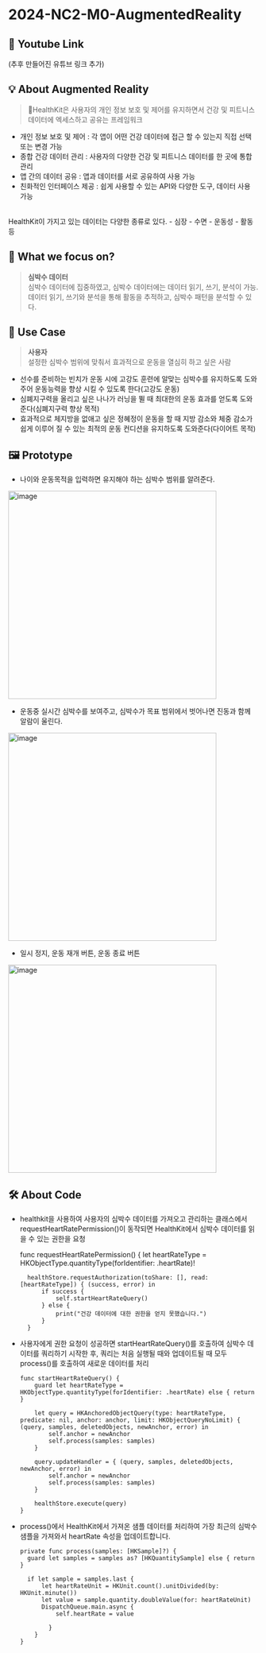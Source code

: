 # 2024-NC2-M0-AugmentedReality
## 🎥 Youtube Link
(추후 만들어진 유튜브 링크 추가)

## 💡 About Augmented Reality
> 💪HealthKit은 사용자의 개인 정보 보호 및 제어를 유지하면서 건강 및 피트니스 데이터에 엑세스하고 공유는 프레임워크
- 개인 정보 보호 및 제어 : 각 앱이 어떤 건강 데이터에 접근 할 수 있는지 직접 선택 또는 변경 가능
- 종합 건강 데이터 관리 : 사용자의 다양한 건강 및 피트니스 데이터를 한 곳에 통합관리
- 앱 간의 데이터 공유 : 앱과 데이터를 서로 공유하여 사용 가능
- 친화적인 인터페이스 제공 : 쉽게 사용할 수 있는 API와 다양한 도구, 데이터 사용 가능

<br/>
HealthKit이 가지고 있는 데이터는 다양한 종류로 있다.
- 심장
- 수면
- 운동성
- 활동 등

## 🎯 What we focus on?
> **심박수 데이터** <br/> 심박수 데이터에 집중하였고, 심박수 데이터에는 데이터 읽기, 쓰기, 분석이 가능. <br/>데이터 읽기, 쓰기와 분석을 통해 활동을 추적하고, 심박수 패턴을 분석할 수 있다.

## 💼 Use Case
> **사용자** <br/> 설정한 심박수 범위에 맞춰서 효과적으로 운동을 열심히 하고 싶은 사람
- 선수를 준비하는 빈치가 운동 시에 고강도 훈련에 알맞는 심박수를 유지하도록 도와주어 운동능력을 향상 시킬 수 있도록 한다(고강도 운동)
- 심폐지구력을 올리고 싶은 나나가 러닝을 뛸 때 최대한의 운동 효과를 얻도록 도와준다(심폐지구력 향상 목적)
- 효과적으로 체지방을 없애고 싶은 정혜정이 운동을 할 때 지방 감소와 체중 감소가 쉽게 이루어 질 수 있는 최적의 운동 컨디션을 유지하도록 도와준다(다이어트 목적)

## 🖼️ Prototype

- 나이와 운동목적을 입력하면 유지해야 하는 심박수 범위를 알려준다.
<img width="419" alt="image" src="https://github.com/DeveloperAcademy-POSTECH/2024-NC2-M34-HealthKit/assets/72793532/fc6ff426-8e14-4c4e-ba4c-6d1aa78144f5">

<br/> 

- 운동중 실시간 심박수를 보여주고, 심박수가 목표 범위에서 벗어나면 진동과 함께 알람이 울린다.
<img width="419" alt="image" src="https://github.com/DeveloperAcademy-POSTECH/2024-NC2-M34-HealthKit/assets/72793532/ffb783e6-b929-4198-96b7-34c7a7b9d9ed">


<br/>

- 일시 정지, 운동 재개 버튼, 운동 종료 버튼
<img width="419" alt="image" src="https://github.com/DeveloperAcademy-POSTECH/2024-NC2-M34-HealthKit/assets/72793532/c49a60d9-5992-40b5-9c9d-b9eae557d657">


## 🛠️ About Code
- healthkit을 사용하여 사용자의 심박수 데이터를 가져오고 관리하는 클래스에서 requestHeartRatePermission()이 동작되면 HealthKit에서 심박수 데이터를 읽을 수 있는 권한을 요청

    func requestHeartRatePermission() {
        let heartRateType = HKObjectType.quantityType(forIdentifier: .heartRate)!
        
        healthStore.requestAuthorization(toShare: [], read: [heartRateType]) { (success, error) in
            if success {
                self.startHeartRateQuery()
            } else {
                print("건강 데이터에 대한 권한을 얻지 못했습니다.")
            }
        }
      

- 사용자에게 권한 요청이 성공하면 startHeartRateQuery()를 호출하여 심박수 데이터를 쿼리하기 시작한 후, 쿼리는 처음 실행될 때와 업데이트될 때 모두 process()를 호출하여 새로운 데이터를 처리

      func startHeartRateQuery() {
          guard let heartRateType = HKObjectType.quantityType(forIdentifier: .heartRate) else { return }
          
          let query = HKAnchoredObjectQuery(type: heartRateType, predicate: nil, anchor: anchor, limit: HKObjectQueryNoLimit) { (query, samples, deletedObjects, newAnchor, error) in
              self.anchor = newAnchor
              self.process(samples: samples)
          }
          
          query.updateHandler = { (query, samples, deletedObjects, newAnchor, error) in
              self.anchor = newAnchor
              self.process(samples: samples)
          }
          
          healthStore.execute(query)
      }

- process()에서 HealthKit에서 가져온 샘플 데이터를 처리하여 가장 최근의 심박수 샘플을 가져와서 heartRate 속성을 업데이트합니다.

      private func process(samples: [HKSample]?) {
        guard let samples = samples as? [HKQuantitySample] else { return }
        
        if let sample = samples.last {
            let heartRateUnit = HKUnit.count().unitDivided(by: HKUnit.minute())
            let value = sample.quantity.doubleValue(for: heartRateUnit)
            DispatchQueue.main.async {
                self.heartRate = value
                
              }
          }
      }



